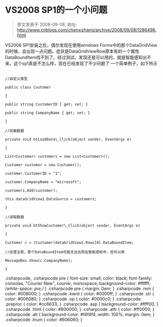 # VS2008 SP1的一个小问题 
> 原文发表于 2008-09-08, 地址: http://www.cnblogs.com/chenxizhang/archive/2008/09/08/1286498.html 


VS2008 SP1安装之后，偶尔发现在使用windows Forms中的那个DataGridView的时候，会出现一点问题。症状是DataGridViewRow原本有的一个属性DataBoundItem找不到了。经过测试，发现还是可以用的，就是智能感知出不来。这个sp1真是不怎么样，现在已经发现了不少问题了 一个简单例子，如下所示  
```
//自定义类型

public class Customer

{

public string CustomerID { get; set; }

public string CompanyName { get; set; }

}

//加载数据

private void btLoadData\_Click(object sender, EventArgs e)

{

List<Customer> customers = new List<Customer>();

Customer customer = new Customer();

customer.CustomerID = "1";

customer.CompanyName = "microsoft";

customers.Add(customer);

this.dataGridView1.DataSource = customers;

}

//读取数据

private void btShowCustomer\_Click(object sender, EventArgs e)

{

Customer c = (Customer)dataGridView1.Rows[0].DataBoundItem;

//这里注意，那个DataBoundItem可能无法出现在智能感知中，但可以用

MessageBox.Show(c.CompanyName);

}

```

.csharpcode, .csharpcode pre
{
 font-size: small;
 color: black;
 font-family: consolas, "Courier New", courier, monospace;
 background-color: #ffffff;
 /*white-space: pre;*/
}
.csharpcode pre { margin: 0em; }
.csharpcode .rem { color: #008000; }
.csharpcode .kwrd { color: #0000ff; }
.csharpcode .str { color: #006080; }
.csharpcode .op { color: #0000c0; }
.csharpcode .preproc { color: #cc6633; }
.csharpcode .asp { background-color: #ffff00; }
.csharpcode .html { color: #800000; }
.csharpcode .attr { color: #ff0000; }
.csharpcode .alt 
{
 background-color: #f4f4f4;
 width: 100%;
 margin: 0em;
}
.csharpcode .lnum { color: #606060; }







